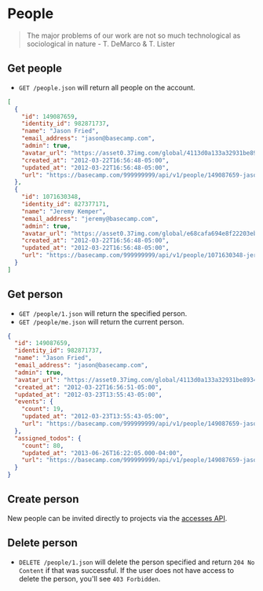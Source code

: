 People
======

> The major problems of our work are not so much technological as sociological in nature - T. DeMarco & T. Lister


Get people
----------

* `GET /people.json` will return all people on the account.

```json
[
  {
    "id": 149087659,
    "identity_id": 982871737,
    "name": "Jason Fried",
    "email_address": "jason@basecamp.com",
    "admin": true,
    "avatar_url": "https://asset0.37img.com/global/4113d0a133a32931be8934e70b2ea21efeff72c1/avatar.96.gif",
    "created_at": "2012-03-22T16:56:48-05:00",
    "updated_at": "2012-03-22T16:56:48-05:00",
    "url": "https://basecamp.com/999999999/api/v1/people/149087659-jason-fried.json"
  },
  {
    "id": 1071630348,
    "identity_id": 827377171,
    "name": "Jeremy Kemper",
    "email_address": "jeremy@basecamp.com",
    "admin": true,
    "avatar_url": "https://asset0.37img.com/global/e68cafa694e8f22203eb36f13dccfefa9ac0acb2/avatar.96.gif",
    "created_at": "2012-03-22T16:56:48-05:00",
    "updated_at": "2012-03-22T16:56:48-05:00",
    "url": "https://basecamp.com/999999999/api/v1/people/1071630348-jeremy-kemper.json"
  }
]
```

Get person
----------

* `GET /people/1.json` will return the specified person.
* `GET /people/me.json` will return the current person.

```json
{
  "id": 149087659,
  "identity_id": 982871737,
  "name": "Jason Fried",
  "email_address": "jason@basecamp.com",
  "admin": true,
  "avatar_url": "https://asset0.37img.com/global/4113d0a133a32931be8934e70b2ea21efeff72c1/avatar.96.gif?r=3",
  "created_at": "2012-03-22T16:56:51-05:00",
  "updated_at": "2012-03-23T13:55:43-05:00",
  "events": {
    "count": 19,
    "updated_at": "2012-03-23T13:55:43-05:00",
    "url": "https://basecamp.com/999999999/api/v1/people/149087659-jason-fried/events.json"
  },
  "assigned_todos": {
    "count": 80,
    "updated_at": "2013-06-26T16:22:05.000-04:00",
    "url": "https://basecamp.com/999999999/api/v1/people/149087659-jason-fried/assigned_todos.json"
  }
}
```


Create person
-------------

New people can be invited directly to projects via the [accesses API](https://github.com/basecamp/bcx-api/blob/master/sections/accesses.md).


Delete person
------------

* `DELETE /people/1.json` will delete the person specified and return `204 No Content` if that was successful. If the user does not have access to delete the person, you'll see `403 Forbidden`.
